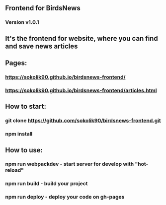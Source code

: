 ## Frontend for BirdsNews
### Version v1.0.1
## It's the frontend for website, where you can find and save news articles
## Pages:
### https://sokolik90.github.io/birdsnews-frontend/
### https://sokolik90.github.io/birdsnews-frontend/articles.html
## How to start:
### git clone https://github.com/sokolik90/birdsnews-frontend.git
### npm install
## How to use:
### npm run webpackdev - start server for develop with "hot-reload"
### npm run build - build your project
### npm run deploy - deploy your code on gh-pages
